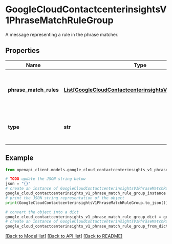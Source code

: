 # GoogleCloudContactcenterinsightsV1PhraseMatchRuleGroup

A message representing a rule in the phrase matcher.

## Properties

Name | Type | Description | Notes
------------ | ------------- | ------------- | -------------
**phrase_match_rules** | [**List[GoogleCloudContactcenterinsightsV1PhraseMatchRule]**](GoogleCloudContactcenterinsightsV1PhraseMatchRule.md) | A list of phrase match rules that are included in this group. | [optional] 
**type** | **str** | Required. The type of this phrase match rule group. | [optional] 

## Example

```python
from openapi_client.models.google_cloud_contactcenterinsights_v1_phrase_match_rule_group import GoogleCloudContactcenterinsightsV1PhraseMatchRuleGroup

# TODO update the JSON string below
json = "{}"
# create an instance of GoogleCloudContactcenterinsightsV1PhraseMatchRuleGroup from a JSON string
google_cloud_contactcenterinsights_v1_phrase_match_rule_group_instance = GoogleCloudContactcenterinsightsV1PhraseMatchRuleGroup.from_json(json)
# print the JSON string representation of the object
print(GoogleCloudContactcenterinsightsV1PhraseMatchRuleGroup.to_json())

# convert the object into a dict
google_cloud_contactcenterinsights_v1_phrase_match_rule_group_dict = google_cloud_contactcenterinsights_v1_phrase_match_rule_group_instance.to_dict()
# create an instance of GoogleCloudContactcenterinsightsV1PhraseMatchRuleGroup from a dict
google_cloud_contactcenterinsights_v1_phrase_match_rule_group_from_dict = GoogleCloudContactcenterinsightsV1PhraseMatchRuleGroup.from_dict(google_cloud_contactcenterinsights_v1_phrase_match_rule_group_dict)
```
[[Back to Model list]](../README.md#documentation-for-models) [[Back to API list]](../README.md#documentation-for-api-endpoints) [[Back to README]](../README.md)



